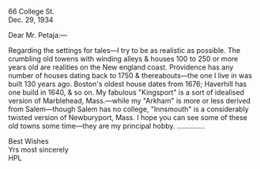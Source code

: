 66 College St.  
Dec. 29, 1934

Dear Mr. Petaja:—

Regarding the settings for tales—I try to be as realistic as possible. The crumbling old towens with winding alleys & houses 100 to 250 or more years old are realities on the New england coast. Providence has any number of houses dating back to 1750 & thereabouts—the one I live in was built 130 years ago. Boston's oldest house dates from 1676; Haverhill has one build in 1640, & so on. My fabulous "Kingsport" is a sort of idealised version of Marblehead, Mass.—while my "Arkham" is more or less derived from Salem—though Salem has no college, "Innsmouth" is a considerably twisted version of Newburyport, Mass. I hope you can see some of these old towns some time—they are my principal hobby. ..............

Best Wishes  
    Yrs most sincerely  
        HPL
